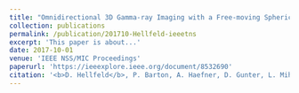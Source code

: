 ```yaml
---
title: "Omnidirectional 3D Gamma-ray Imaging with a Free-moving Spherical Active Coded Aperture"
collection: publications
permalink: /publication/201710-Hellfeld-ieeetns
excerpt: 'This paper is about...'
date: 2017-10-01
venue: 'IEEE NSS/MIC Proceedings'
paperurl: 'https://ieeexplore.ieee.org/document/8532690'
citation: '<b>D. Hellfeld</b>, P. Barton, A. Haefner, D. Gunter, L. Mihailescu, and K. Vetter, &quot;Omnidirectional 3D Gamma-ray Imaging with a Free-moving Spherical Active Coded Aperture&quot;, <i>in Proc. IEEE NSS-MIC</i>, Atlanta, GA, Oct. 2017.'
---
```

